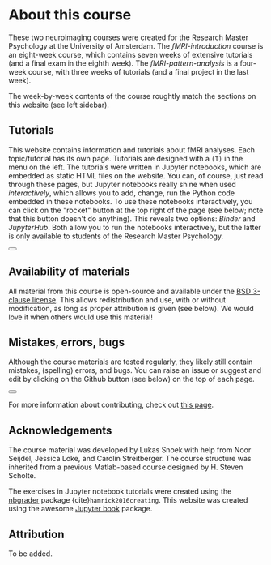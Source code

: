 # About this course
These two neuroimaging courses were created for the Research Master Psychology at the University of Amsterdam. The *fMRI-introduction* course is an eight-week course, which contains seven weeks of extensive tutorials (and a final exam in the eighth week). The *fMRI-pattern-analysis* is a four-week course, with three weeks of tutorials (and a final project in the last week).

The week-by-week contents of the course roughtly match the sections on this website (see left sidebar). 

## Tutorials
This website contains information and tutorials about fMRI analyses. Each topic/tutorial has its own page. Tutorials are designed with a `(T)` in the menu on the left. The tutorials were written in Jupyter notebooks, which are embedded as static HTML files on the website. You can, of course, just read through these pages, but Jupyter notebooks really shine when used *interactively*, which allows you to add, change, run the Python code embedded in these notebooks. To use these notebooks interactively, you can click on the "rocket" button at the top right of the page (see below; note that this button doesn't do anything). This reveals two options: *Binder* and *JupyterHub*. Both allow you to run the notebooks interactively, but the latter is only available to students of the Research Master Psychology.

<button id="dropdown-buttons-trigger" class="btn btn-secondary topbarbtn"
    aria-label="Launch interactive content"><i class="fas fa-rocket"></i></button>

## Availability of materials
All material from this course is open-source and available under the [BSD 3-clause license](https://github.com/lukassnoek/NI-edu/blob/master/LICENSE). This allows redistribution and use, with or without modification, as long as proper attribution is given (see below). We would love it when others would use this material!

## Mistakes, errors, bugs
Although the course materials are tested regularly, they likely still contain mistakes, (spelling) errors, and bugs. You can raise an issue or suggest and edit by clicking on the Github button (see below) on the top of each page. 

<button id="dropdown-buttons-trigger" class="btn btn-secondary topbarbtn"
        aria-label="Connect with source repository"><i class="fab fa-github"></i></button>

For more information about contributing, check out [this page](../misc/CONTRIBUTING.md).

## Acknowledgements
The course material was developed by Lukas Snoek with help from Noor Seijdel, Jessica Loke, and Carolin Streitberger. The course structure was inherited from a previous Matlab-based course designed by H. Steven Scholte.

The exercises in Jupyter notebook tutorials were created using the [nbgrader](https://nbgrader.readthedocs.io/en/stable/) package {cite}`hamrick2016creating`. This website was created using the awesome [Jupyter book](https://jupyterbook.org/) package.

## Attribution
To be added.